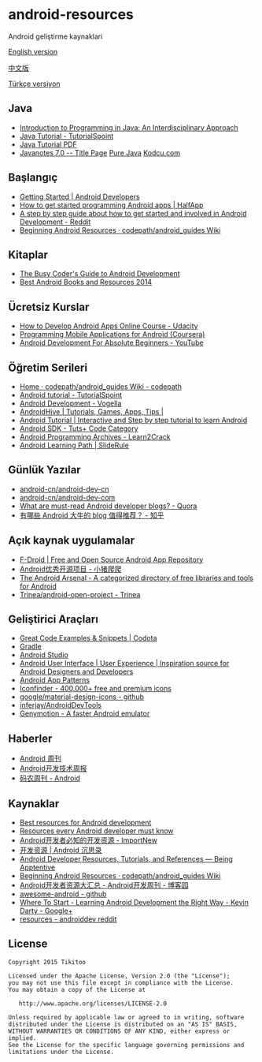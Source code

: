 # android-resources
Android geliştirme kaynaklari

[English version](https://github.com/Tikitoo/android-resources/blob/master/README.md)

[中文版](https://github.com/Tikitoo/android-resources/blob/master/README_ZH.md)

[Türkçe versiyon](https://github.com/Tikitoo/android-resources/blob/master/README_TR.md)


## Java 


- [Introduction to Programming in Java: An Interdisciplinary Approach](http://introcs.cs.princeton.edu/java/home/)
- [Java Tutorial - TutorialSpoint](http://www.tutorialspoint.com/java/)
 - [Java Tutorial PDF](http://www.tutorialspoint.com/java/java_tutorial.pdf)
- [Javanotes 7.0 -- Title Page](http://math.hws.edu/eck/cs124/downloads/javanotes7.pdf)
[Pure Java](http://www.injavawetrust.com/java)
[Kodcu.com](http://www.kodcu.com)

## Başlangıç

- [Getting Started | Android Developers](https://developer.android.com/training/index.html)
- [How to get started programming Android apps | HalfApp](http://halfapp.com/blog/get-started-programming-android-apps/)
- [A step by step guide about how to get started and involved in Android Development - Reddit](http://www.reddit.com/r/Android/comments/1w3woc/a_step_by_step_guide_about_how_to_get_started_and/)
- [Beginning Android Resources · codepath/android_guides Wiki](https://github.com/codepath/android_guides/wiki/Beginning-Android-Resources)

## Kitaplar

- [ The Busy Coder's Guide to Android Development](http://commonsware.com/Android/)
- [Best Android Books and Resources 2014](http://nimooli.com/blog/best-android-books-2014/)

## Ücretsiz Kurslar

- [How to Develop Android Apps Online Course - Udacity](https://www.udacity.com/course/ud853)
- [Programming Mobile Applications for Android (Coursera)](https://class.coursera.org/android-001/lecture)
- [Android Development For Absolute Beginners - YouTube](https://www.youtube.com/playlist?list=PLB03EA9545DD188C3)

## Öğretim Serileri

- [Home · codepath/android_guides Wiki - codepath](https://github.com/thecodepath/android_guides/wiki)
- [Android tutorial - TutorialSpoint](http://www.tutorialspoint.com/android/index.htm)
- [Android Development - Vogella](http://www.vogella.com/tutorials/android.html)
- [AndroidHive | Tutorials, Games, Apps, Tips |](http://androidhive.info/)
- [Android Tutorial | Interactive and Step by step tutorial to learn Android](http://www.codelearn.org/android-tutorial/)
- [Android SDK - Tuts+ Code Category](https://code.tutsplus.com/categories/android-sdk)
- [Android Programming Archives - Learn2Crack](http://www.learn2crack.com/category/androidprogramming)
- [Android Learning Path | SlideRule](https://www.mysliderule.com/learning-paths/android/learn/)

## Günlük Yazılar

- [android-cn/android-dev-cn](https://github.com/android-cn/android-dev-cn)
- [android-cn/android-dev-com](https://github.com/android-cn/android-dev-com)
- [What are must-read Android developer blogs? - Quora](http://www.quora.com/What-are-must-read-Android-developer-blogs)
- [有哪些 Android 大牛的 blog 值得推荐？ - 知乎](http://www.zhihu.com/question/19775981)

## Açık kaynak uygulamalar
 

- [F-Droid | Free and Open Source Android App Repository](https://f-droid.org/)
- [Android优秀开源项目 - 小猪爬爬](http://blog.tisa7.com/android_open_source_projects)
- [The Android Arsenal - A categorized directory of free libraries and tools for Android](https://android-arsenal.com/)
- [Trinea/android-open-project - Trinea](https://github.com/Trinea/android-open-project)

## Geliştirici Araçları


- [Great Code Examples & Snippets | Codota](http://www.codota.com/)
- [Gradle](http://www.gradleware.com/)
- [Android Studio]()
- [Android User Interface | User Experience | Inspiration source for Android Designers and Developers](http://androiduiux.com)
- [Android App Patterns](http://www.android-app-patterns.com/)
- [Iconfinder - 400,000+ free and premium icons](https://www.iconfinder.com/)
- [google/material-design-icons - github](https://github.com/google/material-design-icons)
- [inferjay/AndroidDevTools](https://github.com/inferjay/AndroidDevTools)
- [Genymotion - A faster Android emulator](https://www.genymotion.com/)

## Haberler

- [Android 周刊](http://androidweekly.net/)
- [Android开发技术周报](http://www.androidweekly.cn/)
- [码农周刊 - Android](https://github.com/nemoTyrant/manong#ANDROID)


## Kaynaklar

- [Best resources for Android development](http://www.androidauthority.com/best-resources-android-development-372414/)
- [Resources every Android developer must know](http://www.bongizmo.com/blog/android-resources-each-developer-should-know/)
- [Android开发者必知的开发资源 - ImportNew](http://www.importnew.com/3988.html)
- [开发资源 | Android 沉思录](http://yeungeek.com/awesome-resources/)
- [Android Developer Resources, Tutorials, and References — Being Apptentive](http://www.apptentive.com/blog/programming-resources-for-android-developers/)
- [Beginning Android Resources · codepath/android_guides Wiki](https://github.com/codepath/android_guides/wiki/Beginning-Android-Resources)
- [Android开发者资源大汇总 - Android开发周刊 - 博客园](http://www.cnblogs.com/mainroadlee/p/android_resources_list.html)
- [awesome-android - github](https://github.com/snowdream/awesome-android)
- [Where To Start - Learning Android Development the Right Way - Kevin Darty - Google+](https://plus.google.com/+KevinDarty/posts/Qex6Ae6zhZW)
- [resources - androiddev reddit](http://www.reddit.com/r/androiddev/wiki/resources)


## License
```
Copyright 2015 Tikitoo

Licensed under the Apache License, Version 2.0 (the "License");
you may not use this file except in compliance with the License.
You may obtain a copy of the License at

   http://www.apache.org/licenses/LICENSE-2.0

Unless required by applicable law or agreed to in writing, software
distributed under the License is distributed on an "AS IS" BASIS,
WITHOUT WARRANTIES OR CONDITIONS OF ANY KIND, either express or implied.
See the License for the specific language governing permissions and
limitations under the License.
```



